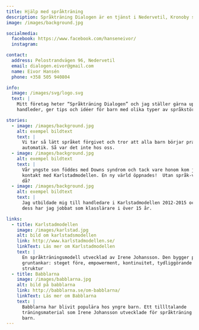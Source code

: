 ```yaml
---
title: Hjälp med språkträning
description: Språkträning Dialogen är en tjänst i Nedervetil, Kronoby som hjälper till med kommunikationen hos barn med hjälp av Karlstadmodellen.
image: /images/background.jpg

socialmedia:
  facebook: https://www.facebook.com/hanseneivor/
  instagram:

contact:
  address: Pelostrandvägen 96, Nedervetil
  email: dialogen.eivor@gmail.com
  name: Eivor Hansén
  phone: +358 505 940804

info:
  image: /images/svg/logo.svg
  text: |
    Mitt företag heter “Språkträning Dialogen” och jag ställer gärna upp och
    handleder, ger tips och idéer för barn med olika typer av språkstörningar.

stories:
  - image: /images/background.jpg
    alt: exempel bildtext
    text: |
      Vi tar så lätt språket förgivet och tror att alla barn börjar prata per
      automatik. Så var det inte hos oss.
  - image: /images/background.jpg
    alt: exempel bildtext
    text: |
      Vår yngste son föddes med Downs syndrom och tack vare honom kom jag i
      kontakt med Karlstadmodellen. En ny värld öppnades!  Utan språk-vem är du
      då?
  - image: /images/background.jpg
    alt: exempel bildtext
    text: |
      Jag utbildade mig till handledare i Karlstadmodellen 2012-2015 och innan
      dess har jag jobbat som klasslärare i över 15 år.

links:
  - title: Karlstadmodellen
    image: /images/karlstad.jpg
    alt: bild om karlstadsmodellen
    link: http://www.karlstadmodellen.se/
    linkText: Läs mer om Karlstadmodellen
    text: |
      En språkträningsmodell utvecklad av Irene Johansson. Den bygger på fem
      gruntankar: steget före, empowerment, kontinuitet, tydliggörande och
      struktur
  - title: Babblarna
    image: /images/babblarna.jpg
    alt: bild på babblarna
    link: http://babblarna.se/om-babblarna/
    linkText: Läs mer om Babblarna
    text: |
      Babblarna har blivit populära hos yngre barn. Ett tillltalande
      träningsmaterial som Irene Johansson utvecklade för språkträning med yngre
      barn.
---
```

